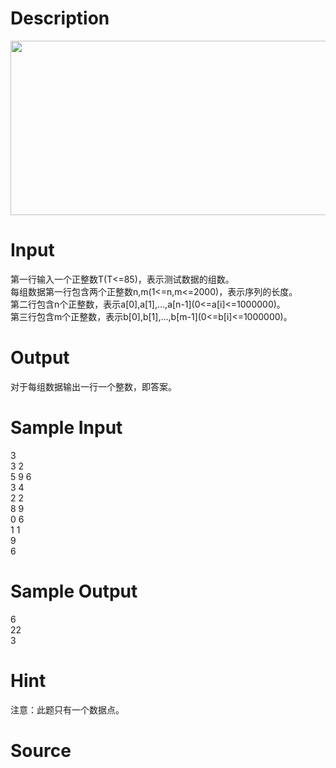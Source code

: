 
# Description

<div class="content"><p><img width="800" height="279" alt="" src="/source/bzoj/4454/img/aHR0cHM6Ly9seWRzeS5jb20vSnVkZ2VPbmxpbmUvdXBsb2FkLzIwMTYwMy9kZXMuZ2lm.gif"/></p></div>

# Input

<div class="content"><div>第一行输入一个正整数T(T&lt;=85)，表示测试数据的组数。</div>
<div>每组数据第一行包含两个正整数n,m(1&lt;=n,m&lt;=2000)，表示序列的长度。</div>
<div>第二行包含n个正整数，表示a[0],a[1],...,a[n-1](0&lt;=a[i]&lt;=1000000)。</div>
<div>第三行包含m个正整数，表示b[0],b[1],...,b[m-1](0&lt;=b[i]&lt;=1000000)。</div>
<p></p></div>

# Output

<div class="content"><div>对于每组数据输出一行一个整数，即答案。</div>
<p></p></div>

# Sample Input

<div class="content"><span class="sampledata">3<br/>
3 2<br/>
5 9 6<br/>
3 4<br/>
2 2<br/>
8 9<br/>
0 6<br/>
1 1<br/>
9<br/>
6</span></div>

# Sample Output

<div class="content"><span class="sampledata">6<br/>
22<br/>
3<br/>
</span></div>

# Hint

<div class="content"><p></p><p>注意：此题只有一个数据点。</p><p></p></div>

# Source

<div class="content"><p><a href="problemset.php?search="></a></p></div>

